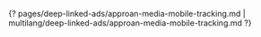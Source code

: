 {? pages/deep-linked-ads/approan-media-mobile-tracking.md | multilang/deep-linked-ads/approan-media-mobile-tracking.md ?}
